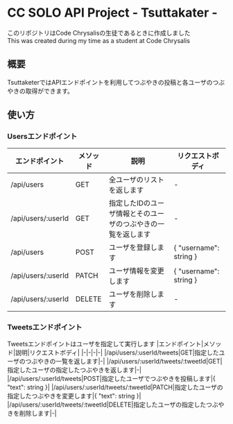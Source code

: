 # CC SOLO API Project - Tsuttakater - 
このリポジトリはCode Chrysalisの生徒であるときに作成しました  
This was created during my time as a student at Code Chrysalis

## 概要
TsuttaketerではAPIエンドポイントを利用してつぶやきの投稿と各ユーザのつぶやきの取得ができます。

## 使い方

### Usersエンドポイント

|エンドポイント|メソッド|説明|リクエストボディ|
|-|-|-|-|
|/api/users|GET|全ユーザのリストを返します|-|
|/api/users/:userId|GET|指定したIDのユーザ情報とそのユーザのつぶやきの一覧を返します|-|
|/api/users|POST|ユーザを登録します|{ "username": string }|
|/api/users/:userId|PATCH|ユーザ情報を変更します|{ "username": string }|
|/api/users/:userId|DELETE|ユーザを削除します|-|

### Tweetsエンドポイント
Tweetsエンドポイントはユーザを指定して実行します
|エンドポイント|メソッド|説明|リクエストボディ|
|-|-|-|-|
|/api/users/:userId/tweets|GET|指定したユーザのつぶやきの一覧を返します|-|
|/api/users/:userId/tweets/:tweetId|GET|指定したユーザの指定したつぶやきを返します|-|
|/api/users/:userId/tweets|POST|指定したユーザでつぶやきを投稿します|{ "text": string }|
|/api/users/:userId/tweets/:tweetId|PATCH|指定したユーザの指定したつぶやきを変更します|{ "text": string }|
|/api/users/:userId/tweets/:tweetId|DELETE|指定したユーザの指定したつぶやきを削除します|-|